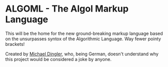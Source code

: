 # ALGOML - The Algol Markup Language

This will be the home for the new ground-breaking markup language based on the 
unsurpasses syntox of the Algorithmic Language. Way fewer pointy brackets!

Created by [Michael Dingler](mailto:mhd@gmx.com), who, being German, doesn't
understand why this project would be considered a joke by anyone.
